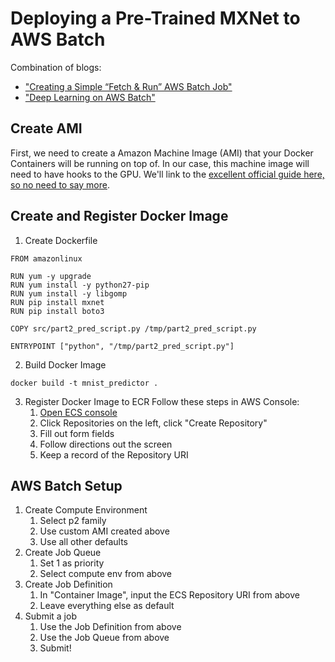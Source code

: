 # Deploying a Pre-Trained MXNet to AWS Batch
Combination of blogs: 
- ["Creating a Simple “Fetch & Run” AWS Batch Job"](https://aws.amazon.com/blogs/compute/creating-a-simple-fetch-and-run-aws-batch-job/)
- ["Deep Learning on AWS Batch"](https://aws.amazon.com/blogs/compute/deep-learning-on-aws-batch/)

## Create AMI
First, we need to create a Amazon Machine Image (AMI) that your Docker Containers will be running on top of. In our case, this machine image will need to have hooks to the GPU. We'll link to the [excellent official guide here, so no need to say more](http://docs.aws.amazon.com/batch/latest/userguide/batch-gpu-ami.html).

## Create and Register Docker Image
1. Create Dockerfile
```
FROM amazonlinux

RUN yum -y upgrade
RUN yum install -y python27-pip
RUN yum install -y libgomp
RUN pip install mxnet
RUN pip install boto3

COPY src/part2_pred_script.py /tmp/part2_pred_script.py

ENTRYPOINT ["python", "/tmp/part2_pred_script.py"]
```
2. Build Docker Image
```
docker build -t mnist_predictor .
```
3. Register Docker Image to ECR
Follow these steps in AWS Console:
	1. [Open ECS console](https://console.aws.amazon.com/ecs)
	2. Click Repositories on the left, click "Create Repository"
	3. Fill out form fields
	4. Follow directions out the screen
	5. Keep a record of the Repository URI

## AWS Batch Setup
1. Create Compute Environment
	1. Select p2 family
	2. Use custom AMI created above
	3. Use all other defaults
2. Create Job Queue
	1. Set 1 as priority
	2. Select compute env from above
3. Create Job Definition
	1. In "Container Image", input the ECS Repository URI from above
	2. Leave everything else as default
4. Submit a job
	1. Use the Job Definition from above
	2. Use the Job Queue from above
	3. Submit!